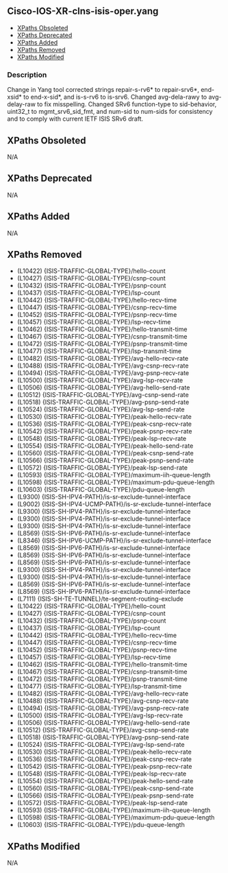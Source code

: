 ## Cisco-IOS-XR-clns-isis-oper.yang

- [XPaths Obsoleted](#xpaths-obsoleted)
- [XPaths Deprecated](#xpaths-deprecated)
- [XPaths Added](#xpaths-added)
- [XPaths Removed](#xpaths-removed)
- [XPaths Modified](#xpaths-modified)

### Description

Change in Yang tool corrected strings repair-s-rv6* to repair-srv6*, end-xsid* to end-x-sid*, and is-s-rv6 to is-srv6. Changed avg-dela-rawy to avg-delay-raw to fix misspelling. Changed SRv6 function-type to sid-behavior, uint32_t to mgmt_srv6_sid_fmt, and num-sid to num-sids for consistency and to comply with current IETF ISIS SRv6 draft.

## XPaths Obsoleted

N/A

## XPaths Deprecated

N/A

## XPaths Added

N/A

## XPaths Removed

- (L10422)	{ISIS-TRAFFIC-GLOBAL-TYPE}/hello-count
- (L10427)	{ISIS-TRAFFIC-GLOBAL-TYPE}/csnp-count
- (L10432)	{ISIS-TRAFFIC-GLOBAL-TYPE}/psnp-count
- (L10437)	{ISIS-TRAFFIC-GLOBAL-TYPE}/lsp-count
- (L10442)	{ISIS-TRAFFIC-GLOBAL-TYPE}/hello-recv-time
- (L10447)	{ISIS-TRAFFIC-GLOBAL-TYPE}/csnp-recv-time
- (L10452)	{ISIS-TRAFFIC-GLOBAL-TYPE}/psnp-recv-time
- (L10457)	{ISIS-TRAFFIC-GLOBAL-TYPE}/lsp-recv-time
- (L10462)	{ISIS-TRAFFIC-GLOBAL-TYPE}/hello-transmit-time
- (L10467)	{ISIS-TRAFFIC-GLOBAL-TYPE}/csnp-transmit-time
- (L10472)	{ISIS-TRAFFIC-GLOBAL-TYPE}/psnp-transmit-time
- (L10477)	{ISIS-TRAFFIC-GLOBAL-TYPE}/lsp-transmit-time
- (L10482)	{ISIS-TRAFFIC-GLOBAL-TYPE}/avg-hello-recv-rate
- (L10488)	{ISIS-TRAFFIC-GLOBAL-TYPE}/avg-csnp-recv-rate
- (L10494)	{ISIS-TRAFFIC-GLOBAL-TYPE}/avg-psnp-recv-rate
- (L10500)	{ISIS-TRAFFIC-GLOBAL-TYPE}/avg-lsp-recv-rate
- (L10506)	{ISIS-TRAFFIC-GLOBAL-TYPE}/avg-hello-send-rate
- (L10512)	{ISIS-TRAFFIC-GLOBAL-TYPE}/avg-csnp-send-rate
- (L10518)	{ISIS-TRAFFIC-GLOBAL-TYPE}/avg-psnp-send-rate
- (L10524)	{ISIS-TRAFFIC-GLOBAL-TYPE}/avg-lsp-send-rate
- (L10530)	{ISIS-TRAFFIC-GLOBAL-TYPE}/peak-hello-recv-rate
- (L10536)	{ISIS-TRAFFIC-GLOBAL-TYPE}/peak-csnp-recv-rate
- (L10542)	{ISIS-TRAFFIC-GLOBAL-TYPE}/peak-psnp-recv-rate
- (L10548)	{ISIS-TRAFFIC-GLOBAL-TYPE}/peak-lsp-recv-rate
- (L10554)	{ISIS-TRAFFIC-GLOBAL-TYPE}/peak-hello-send-rate
- (L10560)	{ISIS-TRAFFIC-GLOBAL-TYPE}/peak-csnp-send-rate
- (L10566)	{ISIS-TRAFFIC-GLOBAL-TYPE}/peak-psnp-send-rate
- (L10572)	{ISIS-TRAFFIC-GLOBAL-TYPE}/peak-lsp-send-rate
- (L10593)	{ISIS-TRAFFIC-GLOBAL-TYPE}/maximum-iih-queue-length
- (L10598)	{ISIS-TRAFFIC-GLOBAL-TYPE}/maximum-pdu-queue-length
- (L10603)	{ISIS-TRAFFIC-GLOBAL-TYPE}/pdu-queue-length
- (L9300)	{ISIS-SH-IPV4-PATH}/is-sr-exclude-tunnel-interface
- (L9002)	{ISIS-SH-IPV4-UCMP-PATH}/is-sr-exclude-tunnel-interface
- (L9300)	{ISIS-SH-IPV4-PATH}/is-sr-exclude-tunnel-interface
- (L9300)	{ISIS-SH-IPV4-PATH}/is-sr-exclude-tunnel-interface
- (L9300)	{ISIS-SH-IPV4-PATH}/is-sr-exclude-tunnel-interface
- (L8569)	{ISIS-SH-IPV6-PATH}/is-sr-exclude-tunnel-interface
- (L8346)	{ISIS-SH-IPV6-UCMP-PATH}/is-sr-exclude-tunnel-interface
- (L8569)	{ISIS-SH-IPV6-PATH}/is-sr-exclude-tunnel-interface
- (L8569)	{ISIS-SH-IPV6-PATH}/is-sr-exclude-tunnel-interface
- (L8569)	{ISIS-SH-IPV6-PATH}/is-sr-exclude-tunnel-interface
- (L9300)	{ISIS-SH-IPV4-PATH}/is-sr-exclude-tunnel-interface
- (L9300)	{ISIS-SH-IPV4-PATH}/is-sr-exclude-tunnel-interface
- (L8569)	{ISIS-SH-IPV6-PATH}/is-sr-exclude-tunnel-interface
- (L8569)	{ISIS-SH-IPV6-PATH}/is-sr-exclude-tunnel-interface
- (L7111)	{ISIS-SH-TE-TUNNEL}/te-segment-routing-exclude
- (L10422)	{ISIS-TRAFFIC-GLOBAL-TYPE}/hello-count
- (L10427)	{ISIS-TRAFFIC-GLOBAL-TYPE}/csnp-count
- (L10432)	{ISIS-TRAFFIC-GLOBAL-TYPE}/psnp-count
- (L10437)	{ISIS-TRAFFIC-GLOBAL-TYPE}/lsp-count
- (L10442)	{ISIS-TRAFFIC-GLOBAL-TYPE}/hello-recv-time
- (L10447)	{ISIS-TRAFFIC-GLOBAL-TYPE}/csnp-recv-time
- (L10452)	{ISIS-TRAFFIC-GLOBAL-TYPE}/psnp-recv-time
- (L10457)	{ISIS-TRAFFIC-GLOBAL-TYPE}/lsp-recv-time
- (L10462)	{ISIS-TRAFFIC-GLOBAL-TYPE}/hello-transmit-time
- (L10467)	{ISIS-TRAFFIC-GLOBAL-TYPE}/csnp-transmit-time
- (L10472)	{ISIS-TRAFFIC-GLOBAL-TYPE}/psnp-transmit-time
- (L10477)	{ISIS-TRAFFIC-GLOBAL-TYPE}/lsp-transmit-time
- (L10482)	{ISIS-TRAFFIC-GLOBAL-TYPE}/avg-hello-recv-rate
- (L10488)	{ISIS-TRAFFIC-GLOBAL-TYPE}/avg-csnp-recv-rate
- (L10494)	{ISIS-TRAFFIC-GLOBAL-TYPE}/avg-psnp-recv-rate
- (L10500)	{ISIS-TRAFFIC-GLOBAL-TYPE}/avg-lsp-recv-rate
- (L10506)	{ISIS-TRAFFIC-GLOBAL-TYPE}/avg-hello-send-rate
- (L10512)	{ISIS-TRAFFIC-GLOBAL-TYPE}/avg-csnp-send-rate
- (L10518)	{ISIS-TRAFFIC-GLOBAL-TYPE}/avg-psnp-send-rate
- (L10524)	{ISIS-TRAFFIC-GLOBAL-TYPE}/avg-lsp-send-rate
- (L10530)	{ISIS-TRAFFIC-GLOBAL-TYPE}/peak-hello-recv-rate
- (L10536)	{ISIS-TRAFFIC-GLOBAL-TYPE}/peak-csnp-recv-rate
- (L10542)	{ISIS-TRAFFIC-GLOBAL-TYPE}/peak-psnp-recv-rate
- (L10548)	{ISIS-TRAFFIC-GLOBAL-TYPE}/peak-lsp-recv-rate
- (L10554)	{ISIS-TRAFFIC-GLOBAL-TYPE}/peak-hello-send-rate
- (L10560)	{ISIS-TRAFFIC-GLOBAL-TYPE}/peak-csnp-send-rate
- (L10566)	{ISIS-TRAFFIC-GLOBAL-TYPE}/peak-psnp-send-rate
- (L10572)	{ISIS-TRAFFIC-GLOBAL-TYPE}/peak-lsp-send-rate
- (L10593)	{ISIS-TRAFFIC-GLOBAL-TYPE}/maximum-iih-queue-length
- (L10598)	{ISIS-TRAFFIC-GLOBAL-TYPE}/maximum-pdu-queue-length
- (L10603)	{ISIS-TRAFFIC-GLOBAL-TYPE}/pdu-queue-length

## XPaths Modified

N/A

